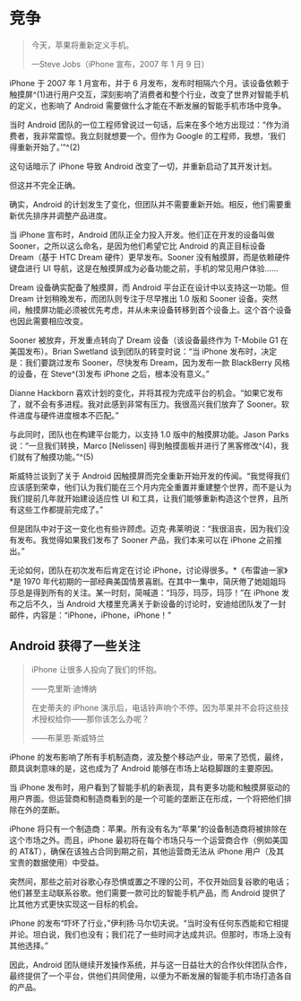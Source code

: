 # 竞争

> 今天，苹果将重新定义手机。
> 
> —Steve Jobs（iPhone 宣布，2007 年 1 月 9 日）

iPhone 于 2007 年 1 月宣布，并于 6 月发布，发布时相隔六个月。该设备依赖于触摸屏^(1)进行用户交互，深刻影响了消费者和整个行业，改变了世界对智能手机的定义，也影响了 Android 需要做什么才能在不断发展的智能手机市场中竞争。

当时 Android 团队的一位工程师曾说过一句话，后来在多个地方出现过：“作为消费者，我非常震惊。我立刻就想要一个。但作为 Google 的工程师，我想，‘我们得重新开始了。’”^(2)

这句话暗示了 iPhone 导致 Android 改变了一切，并重新启动了其开发计划。

但这并不完全正确。

确实，Android 的计划发生了变化，但团队并不需要重新开始。相反，他们需要重新优先排序并调整产品进度。

当 iPhone 宣布时，Android 团队正全力投入开发。他们正在开发的设备叫做 Sooner，之所以这么命名，是因为他们希望它比 Android 的真正目标设备 Dream（基于 HTC Dream 硬件）更早发布。Sooner 没有触摸屏，而是依赖硬件键盘进行 UI 导航，这是在触摸屏成为必备功能之前，手机的常见用户体验……

Dream 设备确实配备了触摸屏，而 Android 平台正在设计中以支持这一功能。但 Dream 计划稍晚发布，而团队则专注于尽早推出 1.0 版和 Sooner 设备。突然间，触摸屏功能必须被优先考虑，并从未来设备转移到首个设备上。这个首个设备也因此需要相应改变。

Sooner 被放弃，开发重点转向了 Dream 设备（该设备最终作为 T-Mobile G1 在美国发布）。Brian Swetland 谈到团队的转变时说：“当 iPhone 发布时，决定是：我们要跳过发布 Sooner，尽快发布 Dream，因为发布一款 BlackBerry 风格的设备，在 Steve^(3)发布 iPhone 之后，根本没有意义。”

Dianne Hackborn 喜欢计划的变化，并将其视为完成平台的机会。“如果它发布了，就不会有多进程。我对此感到非常有压力。我很高兴我们放弃了 Sooner。软件进度与硬件进度根本不匹配。”

与此同时，团队也在构建平台能力，以支持 1.0 版中的触摸屏功能。Jason Parks 说：“一旦我们转换，Marco [Nelissen] 得到触摸面板并进行了黑客修改^(4)，我们就有了触摸功能。”^(5)

斯威特兰谈到了关于 Android 因触摸屏而完全重新开始开发的传闻。“我觉得我们应该感到荣幸，他们认为我们能在三个月内完全重置并重建整个世界，而不是认为我们提前几年就开始建设适应性 UI 和工具，让我们能够重新构造这个世界，且所有这些工作都提前完成了。”

但是团队中对于这一变化也有些许顾虑。迈克·弗莱明说：“我很沮丧，因为我们没有发布。我觉得如果我们发布了 Sooner 产品，我们本来可以在 iPhone 之前推出。”

无论如何，团队在初次发布后肯定在讨论 iPhone，讨论得很多。*《布雷迪一家》*是 1970 年代初期的一部经典美国情景喜剧。在其中一集中，简厌倦了她姐姐玛莎总是得到所有的关注。某一时刻，简喊道：“玛莎，玛莎，玛莎！”在 iPhone 发布之后不久，当 Android 大楼里充满关于新设备的讨论时，安迪给团队发了一封邮件，内容是：“iPhone，iPhone，iPhone！”

## Android 获得了一些关注

> iPhone 让很多人投向了我们的怀抱。
> 
> ——克里斯·迪博纳
> 
> 在史蒂夫的 iPhone 演示后，电话铃声响个不停。因为苹果并不会将这些技术授权给你——那你该怎么办呢？
> 
> ——布莱恩·斯威特兰

iPhone 的发布影响了所有手机制造商，波及整个移动产业，带来了恐慌，最终，颇具讽刺意味的是，这也成为了 Android 能够在市场上站稳脚跟的主要原因。

当 iPhone 发布时，用户看到了智能手机的新表现，具有更多功能和触摸屏驱动的用户界面。但运营商和制造商看到的是一个可能的垄断正在形成，一个将把他们排除在外的垄断。

iPhone 将只有一个制造商：苹果。所有没有名为“苹果”的设备制造商将被排除在这个市场之外。而且，iPhone 最初将在每个市场只与一个运营商合作（例如美国的 AT&T），确保在该独占合同到期之前，其他运营商无法从 iPhone 用户（及其宝贵的数据使用）中受益。

突然间，那些之前对谷歌心存恐惧或置之不理的公司，不仅开始回复谷歌的电话；他们甚至主动联系谷歌。他们需要一款可比的智能手机产品，而 Android 提供了比其他方式更快实现这一目标的机会。

iPhone 的发布“吓坏了行业，”伊利扬·马尔切夫说。“当时没有任何东西能和它相提并论。坦白说，我们也没有；我们花了一些时间才达成共识。但那时，市场上没有其他选择。”

因此，Android 团队继续开发操作系统，并与这一日益壮大的合作伙伴团队合作，最终提供了一个平台，供他们共同使用，以便为不断发展的智能手机市场打造各自的产品。

